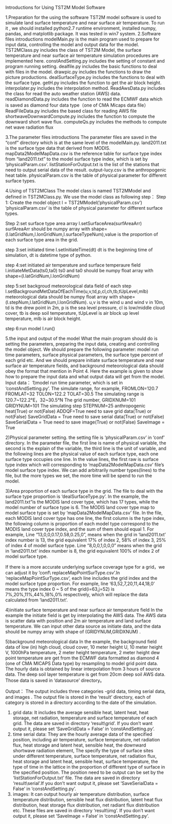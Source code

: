 Introductions for Using TST2M Model Software 

1.Preparation for the using the software
TST2M model software is used to simulate land surface temperature and near surface air temperature. To run it , we should installed python2.7 runtime environment, installed numpy, pandas, and matplotlib package. It was tested in win7 system.
2.Software files introductions 
modelMain.py is the main program used to prepare for input data, controlling the model and output data for the model. 
TST2MClass.py includes the class of TST2M Model, the surface temperature and near surface air temperature simulation procedures are implemented here. 
constAndSetting.py includes the setting of constant and program running setting.
dealfile.py includes the basic functions to deal with files in the model.
drawpic.py includes the functions to draw the picture productions. 
dealSurfaceType.py includes the functions to deal with the surface type. 
getH.py includes the function to get the air block height.
interpolater.py includes the interpolation method.
ReadAwsData.py includes the class for read the auto weather station (AWS) data.
readDiamondData.py includes the function to read the ECMWF data which is saved as diamond four data type（one of CMA Micaps data file）
ReadFileData.py includes the based class for reading AWS file 
shortwaveDownwardCompute.py includes the function to compute the downward short wave flux.
computeQs.py includes the methods to compute net wave radiation flux

3.The parameter files introductions
The parameter files are saved in the “conf” directory which is at the same level of the modelMain.py.
land2011.txt is the surface type data that derived from MODIS. 
mapData2ModelMapData.csv is the reference table for surface type index from “land2011.txt” to the model surface type index, which is set by ‘physicalParam.csv’. 
listStationForOutput.txt is the list of the stations that need to output serial data of the result.
output-lucy.csv is the anthropogenic heat table.
physicalParam.csv is the table of physical parameter for different surface types.

4.Using of TST2MClass
The model class is named TST2MModel and defined in TST2MClass.py. We use the model class as following step：
Step 1: Create the model object
l = TST2MModel(’physicalParam.csv’)
’physicalParam.csv’ is the table of physical parameter for different surface types. 

Step 2:set surface type area array
l.setSurfaceArea(surfAreaArr)
surfAreaArr should be numpy array with shape=(l.latGridNum,l.lonGridNum,l.surfaceTypeNum),value is the proportion of each surface type area in the grid.

step 3:set initiated time
   l.setInitiateTime(dt)
  dt is the beginning time of simulation, dt is datetime type of python.

step 4:set initiated air temperature and surface temperaure field
   l.initiateMetData(ts0,ta0)
ts0 and ta0 should be numpy float array with shape=(l.latGridNum,l.lonGridNum)

step 5:set backgroud meteorological data field of each step
   l.setBackgroundMetDataOfEachTime(u,v,td,p,cl,ch,tb,tUpLevel,mlb)
meteorological data should be numpy float array with shape=(l.stepNum,l.latGridNum,l.lonGridNum). u,v is the wind u and wind v in 10m, td is the drew point in 2m, p is the sea level pressure, cl is low/middle cloud cover, tb is deep soil temperature, tUpLevel is air block up level temperature, mlb is air block height. 

step 6:run model
   l.run()

5.the input and output of the model
What the main program should do is setting the parameters, preparing the input data, creating and controlling the model object. We should prepare the following parameter: model run time parameters, surface physical parameters, the surface type percent of each grid etc. And we should prepare initiate surface temperature and near surface air temperature fields, and background meteorological data should obey the format that mention in Point 4. Here the example is given to show how to prepare the input data and what output data will get from the model.
Input data：
1)model run time parameter, which is set in ‘constAndSetting.py’.
The simulate range, for example, 
FROMLON=120.7
FROMLAT=32
TOLON=122.2
TOLAT=30.5
The simulating range is 120.7~122.2°E，32~30.5°N
The grid number,
GRIDXNUM=101
GRIDYNUM=101
    The simulating step
STEPNUM=25
anthropogenic heat(True) or not(False)
ADDQF=True
need to save grid data(True) or not(False)
SaveGridData = True
need to save serial data(True) or not(False)
SaveSerialData = True
need to save image(True) or not(False)
SaveImage = True

2)Physical parameter setting. the setting file is ‘physicalParam.csv’ in ‘conf’ directory.
 In the parameter file, the first line is name of physical variable, the second is the explain of the variable, the third line is the unit of variable, and the following lines are the physical value of each  surface type, each one surface type occupies one line. In the value lines, the first raw is surface type index which will corresponding to ‘mapData2ModelMapData.csv’ file’s model surface type index. We can add arbitrarily number types(lines) to the file, but the more types we set, the more time will be spend to run the model.

3)Area proportion of each surface type in the grid.
The file to deal with the surface type proportion is ‘dealSurfaceType.py’. In the example, the land2011.txt”is the MODIS land cover type, which has 17 types, while the model number of surface type is 6. The MODIS land cover type map to model surface type is set by ‘mapData2ModelMapData.csv’ file. In the file, each MODIS land cover type has one line, the first column is the type index, the following column is proportion of each model type correspond to the MODIS land cover type index, and the sum of them should equal 1. For example,
    Line “13,0,0,0.17,0.58,0.25,0”, means when the grid in ‘land2011.txt’ index number is 13, the grid equivalent 17% of index 2, 58% of index 3, 25% of index 4 of model surface type.
Line “8,0,0,1,0,0,0” means when the grid in ‘land2011.txt’ index number is 8, the grid equivalent 100% of index 2 of model surface type. 
 
If there is a more accurate underlying surface coverage type for a grid，we can adjust it by ’conf\ replaceMapPointSurType.csv’.In ‘replaceMapPointSurType.csv’, each line includes the grid index and the model surface type proportion. 
For example, line ‘63,52,7,20,11,44,18,0’ means the type index 0 ~ 5 of the grid(i=63,j=52) is 7%,20%,11%,44%,18%,0% respectively, which will replace the data calculated from ‘land2011.txt’.

4)initiate surface temperature and near surface air temperature field
In the example the initiate field is get by interpolating the AWS data. The AWS data is  scatter data with position and 2m air temperature and land surface temperature. We can input other data source as initiate data, and the data should be numpy array with shape of (GRIDYNUM,GRIDXNUM) .

5)background meteorological data
 In the example, the background field data of low (in) high cloud, cloud cover, 10 meter height U, 10 meter height V, 1000hPa temperature, 2 meter height temperature, 2 meter height dew point temperature are get from the ECMWF data formatted as diamond 4 (one of CMA MICAPS Data type) by resampling to model grid point data. The hourly data is obtained by linear interpolation from 3 hours of source data. The deep soil layer temperature is get from 20cm deep soil AWS data. Those data is saved in ‘datasource’ directory。

Output：
The output includes three categories -grid data, timing serial data, and images . The output file is stored in the ‘result’ directory, each of category is stored in a directory according to the date of the simulation.
1) grid data: It includes the average sensible heat, latent heat, heat storage, net radiation, temperature and surface temperature of each grid. The data are saved in directory ‘result\grid’. If you don’t want output it, please set ‘SaveGridData = False’ in ‘constAndSetting.py’. 
2) time serial data: They are the hourly average data of the specified position, including air temperature, surface temperature, net radiation flux, heat storage and latent heat, sensible heat, the downward shortwave radiation element, The specify the type of surface sites under different temperature, surface temperature, net radiation flux, heat storage and latent heat, sensible heat, surface temperature, the type of time in the lattice in the proportion of different type of surface in the specified position. The position need to be output can be set by the ‘listStationForOutput.txt’ file. The data are saved in directory ‘result\serial’.If you don’t want output it, please set ‘SaveSerialData = False’ in ‘constAndSetting.py’.
3) images: It can output hourly air temperature distribution, surface temperature distribution, sensible heat flux distribution, latent heat flux distribution, heat storage flux distribution, net radiant flux distribution etc. These files are saved in directory ‘result\img’. If you don’t want output it, please set ‘SaveImage = False’ in ‘constAndSetting.py’.
